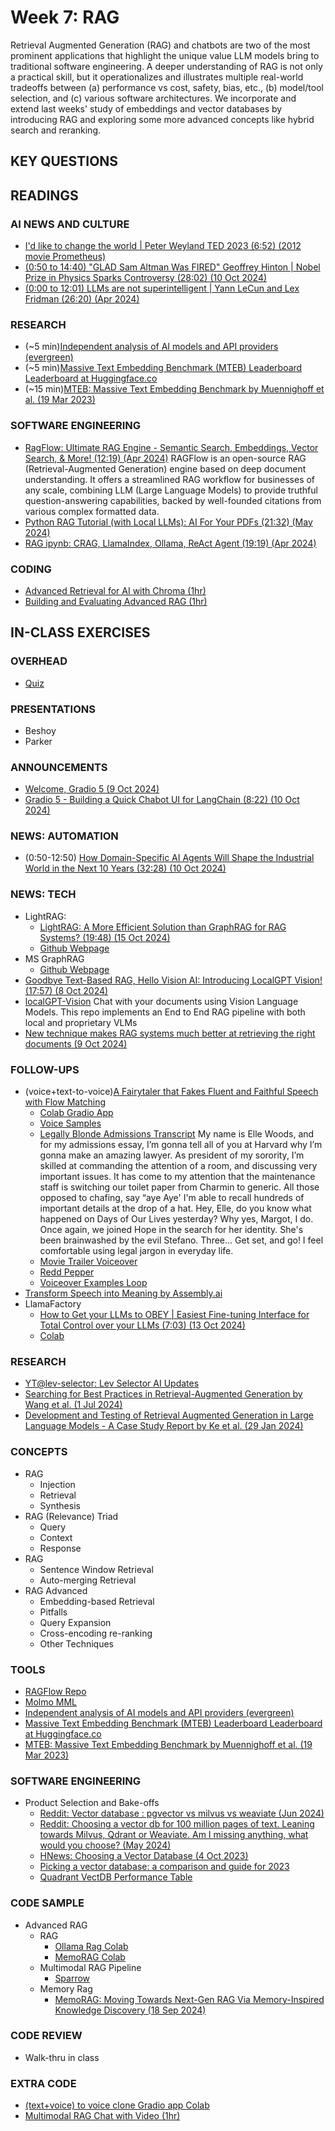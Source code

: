 
# Week 7: RAG

Retrieval Augmented Generation (RAG) and chatbots are two of the most prominent applications that highlight the unique value LLM models bring to traditional software engineering. A deeper understanding of RAG is not only a practical skill, but it operationalizes and illustrates multiple real-world tradeoffs between (a) performance vs cost, safety, bias, etc., (b) model/tool selection, and (c) various software architectures. We incorporate and extend last weeks' study of embeddings and vector databases by introducing RAG and exploring some more advanced concepts like hybrid search and reranking.  

## KEY QUESTIONS



## READINGS

### AI NEWS AND CULTURE

* [I'd like to change the world | Peter Weyland TED 2023 (6:52) (2012 movie Prometheus)](https://www.youtube.com/watch?v=6EtegGrPcp4)
* [(0:50 to 14:40) "GLAD Sam Altman Was FIRED" Geoffrey Hinton | Nobel Prize in Physics Sparks Controversy (28:02) (10 Oct 2024)](https://www.youtube.com/watch?v=MTK3wpzAPwY)
* [(0:00 to 12:01) LLMs are not superintelligent | Yann LeCun and Lex Fridman (26:20) (Apr 2024)](https://www.youtube.com/watch?v=NVxcsekcbhs)

### RESEARCH

* (~5 min)[Independent analysis of AI models and API providers (evergreen)](https://artificialanalysis.ai/)
* (~5 min)[Massive Text Embedding Benchmark (MTEB) Leaderboard Leaderboard at Huggingface.co](https://huggingface.co/spaces/mteb/leaderboard)
* (~15 min)[MTEB: Massive Text Embedding Benchmark by Muennighoff et al. (19 Mar 2023)](https://arxiv.org/pdf/2210.07316)

### SOFTWARE ENGINEERING

* [RagFlow: Ultimate RAG Engine - Semantic Search, Embeddings, Vector Search, & More! (12:19) (Apr 2024)](https://www.youtube.com/watch?v=awTJmsSj2tA)
  RAGFlow is an open-source RAG (Retrieval-Augmented Generation) engine based on deep document understanding. It offers a streamlined RAG workflow for businesses of any scale, combining LLM (Large Language Models) to provide truthful question-answering capabilities, backed by well-founded citations from various complex formatted data.
* [Python RAG Tutorial (with Local LLMs): AI For Your PDFs (21:32) (May 2024)](https://www.youtube.com/watch?v=2TJxpyO3ei4&list=PLD7HrIBE_yqIXVd1bq-E-7Q49QaZheu9e)
* [RAG ipynb: CRAG, LlamaIndex, Ollama, ReAct Agent (19:19) (Apr 2024)](https://www.youtube.com/watch?v=qPsmRk14BNM&list=PLD7HrIBE_yqIXVd1bq-E-7Q49QaZheu9e&index=5)

### CODING

* [Advanced Retrieval for AI with Chroma (1hr)](https://learn.deeplearning.ai/courses/advanced-retrieval-for-ai/lesson/1/introduction)
* [Building and Evaluating Advanced RAG (1hr)](https://learn.deeplearning.ai/courses/building-evaluating-advanced-rag/lesson/1/introduction)

## IN-CLASS EXERCISES

### OVERHEAD

* [Quiz](https://docs.google.com/forms/d/e/1FAIpQLScBiBwYf2h6hvpVjCAsf1J6EF7PU1IgSswJSJ1D4DoNteGciQ/viewform?usp=sf_link)

### PRESENTATIONS

* Beshoy
* Parker

### ANNOUNCEMENTS

* [Welcome, Gradio 5 (9 Oct 2024)](https://huggingface.co/blog/gradio-5)
* [Gradio 5 - Building a Quick Chabot UI for LangChain (8:22) (10 Oct 2024)](https://www.youtube.com/watch?v=u_Xm3vgBQ9Y)

### NEWS: AUTOMATION

* (0:50-12:50) [How Domain-Specific AI Agents Will Shape the Industrial World in the Next 10 Years (32:28) (10 Oct 2024)](https://youtu.be/aWEaEgV1pHQ?t=58)

### NEWS: TECH

* LightRAG:
  * [LightRAG: A More Efficient Solution than GraphRAG for RAG Systems? (19:48) (15 Oct 2024)](https://www.youtube.com/watch?v=oageL-1I0GE)
  * [Github Webpage](https://lightrag.github.io/)
* MS GraphRAG
  * [Github Webpage](https://microsoft.github.io/graphrag/)
* [Goodbye Text-Based RAG, Hello Vision AI: Introducing LocalGPT Vision! (17:57) (8 Oct 2024)](https://www.youtube.com/watch?v=YPs4eGDpIY4)
* [localGPT-Vision](https://github.com/PromtEngineer/localGPT-Vision)
  Chat with your documents using Vision Language Models. This repo implements an End to End RAG pipeline with both local and proprietary VLMs
* [New technique makes RAG systems much better at retrieving the right documents (9 Oct 2024)](https://venturebeat.com/ai/new-technique-makes-rag-systems-much-better-at-retrieving-the-right-documents/)

### FOLLOW-UPS

* (voice+text-to-voice)[A Fairytaler that Fakes Fluent and Faithful Speech with Flow Matching](https://swivid.github.io/F5-TTS/) 
  * [Colab Gradio App](https://colab.research.google.com/github/NeuralFalconYT/F5-TTS-Demo/blob/main/Official_F5_TTS_Demo.ipynb#scrollTo=RUNBiTLLYN49)
  * [Voice Samples](https://drive.google.com/drive/folders/18k-IMiwdkjbOLoruDk0xLvXm52m6pegI?usp=sharing)
  * [Legally Blonde Admissions Transcript](https://www.youtube.com/watch?v=ZbZndWCq6Gs&t=37s)
  My name is Elle Woods, and for my admissions essay, I’m gonna tell all of you at Harvard why I’m gonna make an amazing lawyer.
  As president of my sorority, I’m skilled at commanding the attention of a room, and discussing very important issues.
  It has come to my attention that the maintenance staff is switching our toilet paper from Charmin to generic.
  All those opposed to chafing, say “aye Aye'
  I'm able to recall hundreds of important details at the drop of a hat.
  Hey, Elle, do you know what happened on Days of Our Lives yesterday?
  Why yes, Margot, I do.
  Once again, we joined Hope in the search for her identity.
  She's been brainwashed by the evil Stefano.
  Three... Get set, and go!
  I feel comfortable using legal jargon in everyday life.
  * [Movie Trailer Voiceover](https://youtu.be/ZB_hAVZLKE8?t=18)
  * [Redd Pepper](https://www.youtube.com/watch?v=5K-6vL0LqMw)
  * [Voiceover Examples Loop](https://www.youtube.com/watch?v=qGBdwOsvl3E)
* [Transform Speech into Meaning by Assembly.ai](https://www.assemblyai.com/)
* LlamaFactory
  * [How to Get your LLMs to OBEY | Easiest Fine-tuning Interface for Total Control over your LLMs (7:03) (13 Oct 2024)](https://www.youtube.com/watch?v=nMFzUeOUzyo)
  * [Colab](https://colab.research.google.com/drive/1eRTPn37ltBbYsISy9Aw2NuI2Aq5CQrD9?usp=sharing#scrollTo=wFyKaGC1dcEx)

### RESEARCH

* [YT@lev-selector: Lev Selector AI Updates](https://www.youtube.com/@lev-selector)
* [Searching for Best Practices in Retrieval-Augmented Generation by Wang et al. (1 Jul 2024)](https://www.semanticscholar.org/paper/Searching-for-Best-Practices-in-Retrieval-Augmented-Wang-Wang/9a946c503b6e799b3d57375b6edfaf4e24febcea)
* [Development and Testing of Retrieval Augmented Generation in Large Language Models - A Case Study Report by Ke et al. (29 Jan 2024)](https://www.semanticscholar.org/paper/Development-and-Testing-of-Retrieval-Augmented-in-A-Ke-Jin/7423e5c903fb2befaf471cae64e2530f7c1d0404)

### CONCEPTS

* RAG 
  * Injection
  * Retrieval
  * Synthesis
* RAG (Relevance) Triad
  * Query
  * Context
  * Response
* RAG
  * Sentence Window Retrieval
  * Auto-merging Retrieval
* RAG Advanced
  * Embedding-based Retrieval
  * Pitfalls
  * Query Expansion
  * Cross-encoding re-ranking
  * Other Techniques

### TOOLS

* [RAGFlow Repo](https://github.com/infiniflow/ragflow)
* [Molmo MML](https://molmo.allenai.org/)
* [Independent analysis of AI models and API providers (evergreen)](https://artificialanalysis.ai/)
* [Massive Text Embedding Benchmark (MTEB) Leaderboard Leaderboard at Huggingface.co](https://huggingface.co/spaces/mteb/leaderboard)
* [MTEB: Massive Text Embedding Benchmark by Muennighoff et al. (19 Mar 2023)](https://arxiv.org/pdf/2210.07316)

### SOFTWARE ENGINEERING

* Product Selection and Bake-offs
  * [Reddit: Vector database : pgvector vs milvus vs weaviate (Jun 2024)](https://www.reddit.com/r/LocalLLaMA/comments/1e63m16/vector_database_pgvector_vs_milvus_vs_weaviate/)
  * [Reddit: Choosing a vector db for 100 million pages of text. Leaning towards Milvus, Qdrant or Weaviate. Am I missing anything, what would you choose? (May 2024)](https://www.reddit.com/r/vectordatabase/comments/1dcvyrm/choosing_a_vector_db_for_100_million_pages_of/)
  * [HNews: Choosing a Vector Database (4 Oct 2023)](https://news.ycombinator.com/item?id=37764489)
  * [Picking a vector database: a comparison and guide for 2023](https://benchmark.vectorview.ai/vectordbs.html)
  * [Quadrant VectDB Performance Table](https://qdrant.tech/benchmarks/)

### CODE SAMPLE

* Advanced RAG
  * RAG
    * [Ollama Rag Colab](https://colab.research.google.com/drive/1cqLm7bxVAvh5HA5X38KG-gmofdGrEAwN?usp=sharing)
    * [MemoRAG Colab](https://github.com/qhjqhj00/MemoRAG)
  * Multimodal RAG Pipeline
    * [Sparrow](https://github.com/katanaml/sparrow)
  * Memory Rag
    * [MemoRAG: Moving Towards Next-Gen RAG Via Memory-Inspired Knowledge Discovery (18 Sep 2024)](https://github.com/qhjqhj00/MemoRAG)

### CODE REVIEW

* Walk-thru in class

### EXTRA CODE

* [(text+voice) to voice clone Gradio app Colab](../code/notebooks/tts_sts_Official_F5_TTS_Demo_20241015.ipynb)
* [Multimodal RAG Chat with Video (1hr)](https://www.deeplearning.ai/short-courses/multimodal-rag-chat-with-videos/)